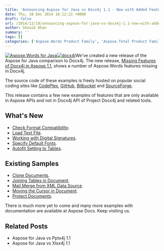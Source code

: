```yaml
---
title: 'Announcing Aspose for Java vs Docx4j 1.1 - Now with Added Features'
date: Thu, 18 Dec 2014 16:12:21 +0000
draft: false
url: /2014/12/18/announcing-aspose-for-java-vs-docx4j-1.1-now-with-added-features/
author: Shoaib Khan
summary: ''
tags: []
categories: ['Aspose.Words Product Family', 'Aspose.Total Product Family']
---
```


[![][1]](https://blog.aspose.com/wp-content/uploads/sites/2/2014/06/aspose_words-for-java.png)[![][2]](https://blog.aspose.com/wp-content/uploads/sites/2/2014/08/docx4j.png)We've created a new release of the Aspose for Java comparison to Docx4j. The new release, [Missing Features of Docx4j in Aspose 1.1][3], shows a number of Aspose.Words features missing in Docx4j.

The source code of these examples is freely hosted on popular social coding sites like [CodePlex][4], [GitHub][5], [Bitbucket][6] and [SourceForge][7].

This release contains a few new examples of features that are only available in Aspose APIs and not in Docx4j API of Project Docx4j and related tools.

## What's New

*   [Check Format Compatibility][8].
*   [Load Text File][9].
*   [Working with Digital Signatures][10].
*   [Specify Default Fonts][11].
*   [Autofit Setting to Tables][12].

## Existing Samples

*   [Clone Documents][13].
*   [Joining Tables in Document][14].
*   [Mail Merge from XML Data Source][15].
*   [Moving the Cursor in Document][16].
*   [Protect Documents][17].

There is much more yet to come and many more examples with documentation are available at Aspose Docs. Keep visiting us.

## Related Posts

*   Aspose for Java vs Pptx4j 1.1
*   Aspose for Java vs Xlsx4j 1.1




[1]: https://blog.aspose.com/wp-content/uploads/sites/2/2014/06/aspose_words-for-java.png "Aspose.Words for Java"
[2]: https://blog.aspose.com/wp-content/uploads/sites/2/2014/08/docx4j.png "docx4j"
[3]: https://docs.aspose.com/
[4]: https://en.wikipedia.org/wiki/CodePlex
[5]: https://github.com/asposemarketplace/Aspose_Java_for_Docx4j
[6]: https://bitbucket.org/asposemarketplace/aspose-java-for-docx4j/
[7]: https://sourceforge.net/projects/asposejavafordocx4j/
[8]: https://docs.aspose.com/
[9]: https://docs.aspose.com/
[10]: https://docs.aspose.com/
[11]: https://docs.aspose.com/
[12]: https://docs.aspose.com/
[13]: https://docs.aspose.com/
[14]: https://docs.aspose.com/
[15]: https://docs.aspose.com/
[16]: https://docs.aspose.com/
[17]: https://docs.aspose.com/




